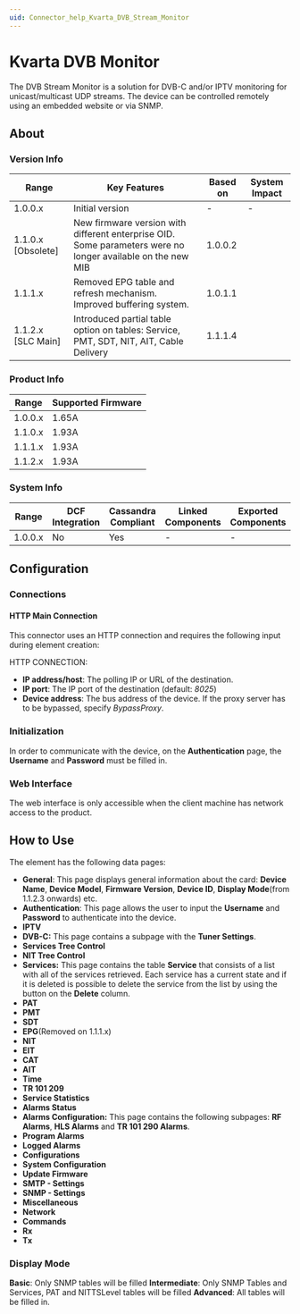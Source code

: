 ```yaml
---
uid: Connector_help_Kvarta_DVB_Stream_Monitor
---
```


# Kvarta DVB Monitor

The DVB Stream Monitor is a solution for DVB-C and/or IPTV monitoring for unicast/multicast UDP streams. The device can be controlled remotely using an embedded website or via SNMP.

## About

### Version Info

| Range | Key Features | Based on | System Impact |
|--|--|--|--|
| 1.0.0.x | Initial version | - | - |
| 1.1.0.x [Obsolete] | New firmware version with different enterprise OID. Some parameters were no longer available on the new MIB | 1.0.0.2 |  |
| 1.1.1.x | Removed EPG table and refresh mechanism. Improved buffering system. | 1.0.1.1 |  |
| 1.1.2.x [SLC Main] | Introduced partial table option on tables: Service, PMT, SDT, NIT, AIT, Cable Delivery | 1.1.1.4 |  |

### Product Info

| Range     | Supported Firmware     |
|-----------|------------------------|
| 1.0.0.x   | 1.65A                  |
| 1.1.0.x   | 1.93A                  |
| 1.1.1.x   | 1.93A                  |
| 1.1.2.x   | 1.93A                  |

### System Info

| Range     | DCF Integration     | Cassandra Compliant     | Linked Components     | Exported Components     |
|-----------|---------------------|-------------------------|-----------------------|-------------------------|
| 1.0.0.x   | No                  | Yes                     | -                     | -                       |

## Configuration

### Connections

#### HTTP Main Connection

This connector uses an HTTP connection and requires the following input during element creation:

HTTP CONNECTION:

- **IP address/host**: The polling IP or URL of the destination.
- **IP port**: The IP port of the destination (default: *8025*)
- **Device address**: The bus address of the device. If the proxy server has to be bypassed, specify *BypassProxy*.

### Initialization

In order to communicate with the device, on the **Authentication** page, the **Username** and **Password** must be filled in.

### Web Interface

The web interface is only accessible when the client machine has network access to the product.

## How to Use

The element has the following data pages:

- **General**: This page displays general information about the card: **Device Name**, **Device Model**, **Firmware Version**, **Device ID**, **Display Mode**(from 1.1.2.3 onwards) etc.
- **Authentication**: This page allows the user to input the **Username** and **Password** to authenticate into the device.
- **IPTV**
- **DVB-C:** This page contains a subpage with the **Tuner Settings**.
- **Services Tree Control**
- **NIT Tree Control**
- **Services:** This page contains the table **Service** that consists of a list with all of the services retrieved. Each service has a current state and if it is deleted is possible to delete the service from the list by using the button on the **Delete** column.
- **PAT**
- **PMT**
- **SDT**
- **EPG**(Removed on 1.1.1.x)
- **NIT**
- **EIT**
- **CAT**
- **AIT**
- **Time**
- **TR 101 209**
- **Service Statistics**
- **Alarms Status**
- **Alarms Configuration:** This page contains the following subpages: **RF Alarms**, **HLS Alarms** and **TR 101 290 Alarms**.
- **Program Alarms**
- **Logged Alarms**
- **Configurations**
- **System Configuration**
- **Update Firmware**
- **SMTP - Settings**
- **SNMP - Settings**
- **Miscellaneous**
- **Network**
- **Commands**
- **Rx**
- **Tx**

### Display Mode

**Basic**: Only SNMP tables will be filled
**Intermediate**: Only SNMP Tables and Services, PAT and NITTSLevel tables will be filled
**Advanced**: All tables will be filled in.
